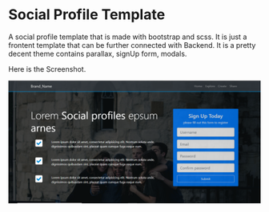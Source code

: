 # Social Profile Template
A social profile template that is made with bootstrap and scss. It is just a frontent template that can be further connected with Backend. It is a pretty decent theme contains parallax, signUp form, modals. 

Here is the Screenshot.

![](screenshot.png)
